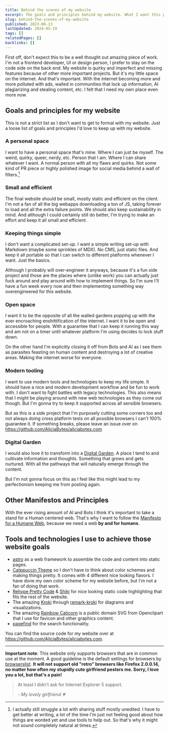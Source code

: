 ```yaml
---
title: Behind the scenes of my website
excerpt: The goals and principles behind my website. What I want this place to be, what to expect, and what I use to build it.
slug: behind-the-scenes-of-my-website
published: 2023-08-13
lastUpdated: 2024-05-19
tags: []
relatedPages: []
backlinks: []
---
```


First off, don't expect this to be a well thought out amazing piece of work. I'm not a frontend developer, UI or design person, I prefer to stay on the code side on the back end. My website is quirky and imperfect and missing features because of other more important projects. But it's my little space on the internet. And that's important. With the internet becoming more and more polluted with ads, walled in communities that lock up information, AI plagiarizing and stealing content, etc. I felt that I need my own place even more now.

## Goals and principles for my website

This is not a strict list as I don't want to get to formal with my website. Just a loose list of goals and principles I'd love to keep up with my website.

### A personal space

I want to have a personal space that's mine. Where I can just be myself. The weird, quirky, queer, nerdy, etc. Person that I am. Where I can share whatever I want. A normal person with all my flaws and quirks. Not some kind of PR piece or highly polished image for social media behind a wall of filters.[^1]

### Small and efficient

The final website should be small, mostly static and efficient on the client. I'm not a fan of all the big webapps downloading a ton of JS, taking forever to load and all the extra failure points. We should also keep sustainability in mind. And although I could certainly still do better, I'm trying to make an effort and keep it all small and efficient.

### Keeping things simple

I don't want a complicated set-up. I want a simple writing set-up with Markdown (maybe some sprinkles of MDX). No CMS, just static files. And keep it all portable so that I can switch to different platforms whenever I want. Just the basics.

Although I probably will over-engineer it anyways, because it's a fun side project and those are the places where (unlike work) you can actually just fuck around and play around with how to implement things. So I'm sure I'll have a fun week every now and then implementing something way overengineered for this website.

### Open space

I want it to be the opposite of all the walled gardens popping up with the ever encroaching enshittification of the internet. I want it to be open and accessible for people. With a guarantee that I can keep it running this way and am not on a timer until whatever platform I'm using decides to lock stuff down.

On the other hand I'm explicitly closing it off from Bots and AI as I see them as parasites feasting on human content and destroying a lot of creative areas. Making the internet worse for everyone.

### Modern tooling

I want to use modern tools and technologies to keep my life simple. It should have a nice and modern development workflow and be fun to work with. I don't want to fight battles with legacy technologies. This also means that I might be playing around with new web technologies as they come out though. But I'm gonna try to keep it supported across all sensible browsers.

But as this is a side project that I'm purposely cutting some corners too and not always doing cross platform tests on all possible browsers I can't 100% guarantee it. If something breaks, please leave an issue over on https://github.com/AliciaBytes/aliciabytes.com

### Digital Garden

I would also love it to transform into a [Digital Garden](https://maggieappleton.com/garden-history). A place I tend to and cultivate information and thoughts. Something that grows and gets nurtured. With all the pathways that will naturally emerge through the content.

But I'm not gonna focus on this as I feel like this might lead to my perfectionism keeping me from posting again.

## Other Manifestos and Principles

With the ever rising amount of AI and Bots I think it's important to take a stand for a Human centered web. That's why I want to follow the [Manifesto for a Humane Web](https://humanewebmanifesto.com/), because we need a web **by and for humans**.

## Tools and technologies I use to achieve those website goals

- [astro](https://astro.build/) as a web framework to assemble the code and content into static pages.
- [Catppuccin Theme](https://github.com/catppuccin/catppuccin) so I don't have to think about color schemes and making things pretty. It comes with 4 different nice looking flavors. I have done my own color scheme for my website before, but I'm not a fan of doing that work.
- [Rehype Pretty Code](https://rehype-pretty-code.netlify.app/) & [Shiki](https://github.com/shikijs/shiki) for nice looking static code highlighting that fits the rest of the website.
- The amazing [Kroki](https://kroki.io/) through [remark-kroki](https://github.com/nice-move/remark-kroki) for diagrams and visualizations.
- The amazing [Rainbow Caticorn](https://openclipart.org/detail/222469/rainbow-caticorn) is a public domain SVG from Openclipart that I use for favicon and other graphics content.
- [pagefind](https://pagefind.app/) for the search functionality.

You can find the source code for my website over at https://github.com/AliciaBytes/aliciabytes.com.

---

<span style="color: var(--color-red);">**Important note**: This website only supports browsers that are in common use at the moment. A good guideline is the default settings for browsers by [browserslist](https://github.com/browserslist/browserslist). **It will not support old "retro" browsers like Firefox 2.0.0.14, no matter how often my stupidly cute girlfriend pesters me. Sorry, I love you a lot, but that's a pain!**</span>

> <span style="color: var(--color-sapphire);">At least I didn't ask for Internet Explorer 5 support.</span>
> <footer>- <cite>My lovely girlfriend 💗</cite></footer>

[^1]: I actually still struggle a lot with sharing stuff mostly unedited. I have to get better at writing, a lot of the time I'm just not feeling good about how things are worded yet and use tools to help out. So that's why it might not sound completely natural at times.

